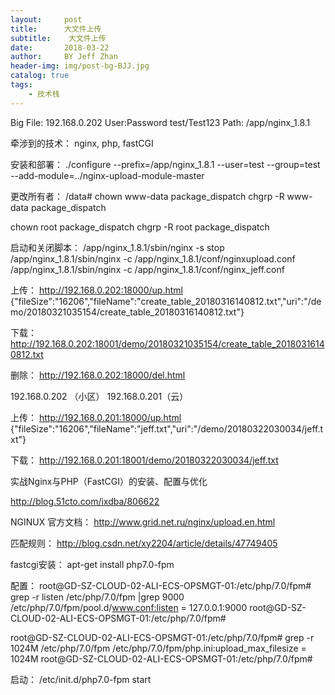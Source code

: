 ```yaml
---
layout:     post
title:      大文件上传
subtitle:    大文件上传
date:       2018-03-22
author:     BY Jeff Zhan
header-img: img/post-bg-BJJ.jpg
catalog: true
tags:
    - 技术栈
---
```

Big File:
192.168.0.202
User:Password  test/Test123
Path: /app/nginx_1.8.1

牵涉到的技术：
nginx, php, fastCGI

安装和部署：
./configure --prefix=/app/nginx_1.8.1 --user=test --group=test --add-module=../nginx-upload-module-master

更改所有者：
/data# 
chown www-data package_dispatch
chgrp -R www-data package_dispatch

chown root package_dispatch
chgrp -R root package_dispatch


启动和关闭脚本：
/app/nginx_1.8.1/sbin/nginx -s stop
/app/nginx_1.8.1/sbin/nginx -c /app/nginx_1.8.1/conf/nginxupload.conf
/app/nginx_1.8.1/sbin/nginx -c /app/nginx_1.8.1/conf/nginx_jeff.conf

上传：
http://192.168.0.202:18000/up.html
{"fileSize":"16206","fileName":"create_table_20180316140812.txt","uri":"\/demo\/20180321035154\/create_table_20180316140812.txt"}

下载：
http://192.168.0.202:18001/demo/20180321035154/create_table_20180316140812.txt

删除：
http://192.168.0.202:18000/del.html


192.168.0.202 （小区）
192.168.0.201（云）

上传：
http://192.168.0.201:18000/up.html
{"fileSize":"16206","fileName":"jeff.txt","uri":"\/demo\/20180322030034\/jeff.txt"}

下载：
http://192.168.0.201:18001/demo/20180322030034/jeff.txt

实战Nginx与PHP（FastCGI）的安装、配置与优化	

http://blog.51cto.com/ixdba/806622




NGINUX 官方文档：
http://www.grid.net.ru/nginx/upload.en.html

匹配规则：
http://blog.csdn.net/xy2204/article/details/47749405


fastcgi安装：
apt-get install php7.0-fpm

配置：
root@GD-SZ-CLOUD-02-ALI-ECS-OPSMGT-01:/etc/php/7.0/fpm# grep -r listen /etc/php/7.0/fpm  |grep 9000
/etc/php/7.0/fpm/pool.d/www.conf:listen = 127.0.0.1:9000
root@GD-SZ-CLOUD-02-ALI-ECS-OPSMGT-01:/etc/php/7.0/fpm#

root@GD-SZ-CLOUD-02-ALI-ECS-OPSMGT-01:/etc/php/7.0/fpm# grep -r 1024M /etc/php/7.0/fpm
/etc/php/7.0/fpm/php.ini:upload_max_filesize = 1024M
root@GD-SZ-CLOUD-02-ALI-ECS-OPSMGT-01:/etc/php/7.0/fpm# 

启动：
/etc/init.d/php7.0-fpm start